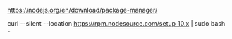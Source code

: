 https://nodejs.org/en/download/package-manager/

curl --silent --location https://rpm.nodesource.com/setup_10.x | sudo bash -

